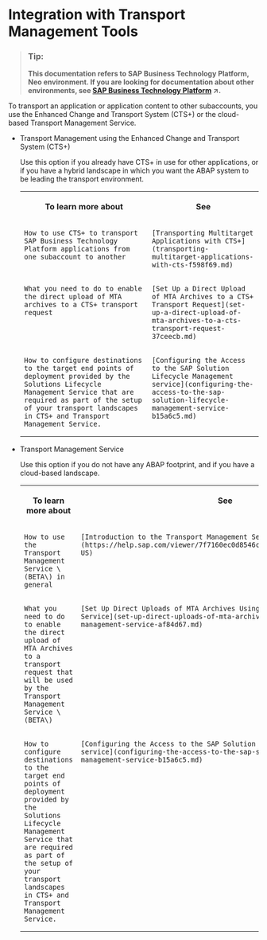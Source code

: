 <!-- loio905baea4d6c7404290bff6c042184b4e -->

# Integration with Transport Management Tools

> ### Tip:  
> **This documentation refers to SAP Business Technology Platform, Neo environment. If you are looking for documentation about other environments, see [SAP Business Technology Platform](https://help.sap.com/viewer/65de2977205c403bbc107264b8eccf4b/Cloud/en-US/6a2c1ab5a31b4ed9a2ce17a5329e1dd8.html "SAP Business Technology Platform (SAP BTP) is an integrated offering comprised of four technology portfolios: database and data management, application development and integration, analytics, and intelligent technologies. The platform offers users the ability to turn data into business value, compose end-to-end business processes, and build and extend SAP applications quickly.") :arrow_upper_right:.**

To transport an application or application content to other subaccounts, you use the Enhanced Change and Transport System \(CTS+\) or the cloud-based Transport Management Service.

-   Transport Management using the Enhanced Change and Transport System \(CTS+\)

    Use this option if you already have CTS+ in use for other applications, or if you have a hybrid landscape in which you want the ABAP system to be leading the transport environment.


    <table>
    <tr>
    <th valign="top">

    To learn more about


    
    </th>
    <th valign="top">

    See


    
    </th>
    </tr>
    <tr>
    <td valign="top">
    
        How to use CTS+ to transport SAP Business Technology Platform applications from one subaccount to another


    
    </td>
    <td valign="top">
    
        [Transporting Multitarget Applications with CTS+](transporting-multitarget-applications-with-cts-f598f69.md)


    
    </td>
    </tr>
    <tr>
    <td valign="top">
    
        What you need to do to enable the direct upload of MTA archives to a CTS+ transport request


    
    </td>
    <td valign="top">
    
        [Set Up a Direct Upload of MTA Archives to a CTS+ Transport Request](set-up-a-direct-upload-of-mta-archives-to-a-cts-transport-request-37ceecb.md)


    
    </td>
    </tr>
    <tr>
    <td valign="top">
    
        How to configure destinations to the target end points of deployment provided by the Solutions Lifecycle Management Service that are required as part of the setup of your transport landscapes in CTS+ and Transport Management Service.


    
    </td>
    <td valign="top">
    
        [Configuring the Access to the SAP Solution Lifecycle Management service](configuring-the-access-to-the-sap-solution-lifecycle-management-service-b15a6c5.md)


    
    </td>
    </tr>
    </table>
    
-   Transport Management Service

    Use this option if you do not have any ABAP footprint, and if you have a cloud-based landscape.


    <table>
    <tr>
    <th valign="top">

    To learn more about


    
    </th>
    <th valign="top">

    See


    
    </th>
    </tr>
    <tr>
    <td valign="top">
    
        How to use the Transport Management Service \(BETA\) in general


    
    </td>
    <td valign="top">
    
        [Introduction to the Transport Management Service](https://help.sap.com/viewer/7f7160ec0d8546c6b3eab72fb5ad6fd8/Cloud/en-US)


    
    </td>
    </tr>
    <tr>
    <td valign="top">
    
        What you need to do to enable the direct upload of MTA Archives to a transport request that will be used by the Transport Management Service \(BETA\)


    
    </td>
    <td valign="top">
    
        [Set Up Direct Uploads of MTA Archives Using the Transport Management Service](set-up-direct-uploads-of-mta-archives-using-the-transport-management-service-af84d67.md)


    
    </td>
    </tr>
    <tr>
    <td valign="top">
    
        How to configure destinations to the target end points of deployment provided by the Solutions Lifecycle Management Service that are required as part of the setup of your transport landscapes in CTS+ and Transport Management Service.


    
    </td>
    <td valign="top">
    
        [Configuring the Access to the SAP Solution Lifecycle Management service](configuring-the-access-to-the-sap-solution-lifecycle-management-service-b15a6c5.md)


    
    </td>
    </tr>
    </table>
    

